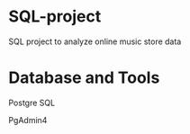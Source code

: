 # SQL-project
SQL project to analyze online music store data

# Database and Tools

Postgre SQL

PgAdmin4
